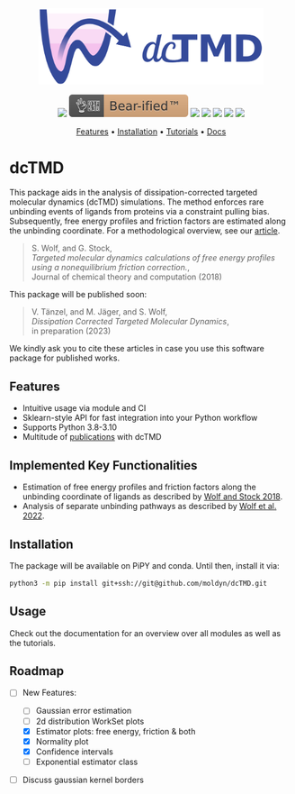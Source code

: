 <div align="center">
    <img  style="width: 400px;" src="https://raw.githubusercontent.com/moldyn/dcTMD/main/docs/dctmd_logo.svg" />
  <p>
    <a href="https://github.com/wemake-services/wemake-python-styleguide" alt="wemake-python-styleguide">
        <img src="https://img.shields.io/badge/style-wemake-000000.svg" /></a>
    <a href="https://beartype.rtfd.io" alt="bear-ified">
        <img src="https://raw.githubusercontent.com/beartype/beartype-assets/main/badge/bear-ified.svg" /></a>
    <a href="https://moldyn.github.io/dcTMD" alt="Docs">
        <img src="https://img.shields.io/badge/mkdocs-Documentation-brightgreen" /></a>
    <a href="https://github.com/moldyn/dcTMD/blob/main/LICENSE" alt="License">
        <img src="https://img.shields.io/github/license/moldyn/dcTMD" /></a>
    <a href="https://github.com/moldyn/dcTMD/actions/workflows/codeql.yml" alt="CodeQL">
        <img src="https://github.com/moldyn/dcTMD/actions/workflows/codeql.yml/badge.svg?branch=main" /></a>
    <a href="https://github.com/moldyn/dcTMD/actions/workflows/pytest.yml" alt="GitHub Workflow Status">
        <img src="https://img.shields.io/github/actions/workflow/status/moldyn/dcTMD/pytest.yml?branch=main"></a>
    <a href="https://codecov.io/gh/moldyn/dcTMD" > 
        <img src="https://codecov.io/gh/moldyn/dcTMD/branch/main/graph/badge.svg?token=XMLP2VUU33"/></a>
  </p>

  <p>
    <a href="#features">Features</a> •
    <a href="#installation">Installation</a> •
    <a href="https://moldyn.github.io/dcTMD/getting_started/">Tutorials</a> •
    <a href="https://moldyn.github.io/dcTMD/">Docs</a>
  </p>
</div>


# dcTMD

This package aids in the analysis of dissipation-corrected targeted molecular dynamics (dcTMD) simulations. The method enforces rare unbinding events of ligands from proteins via a constraint pulling bias. Subsequently, free energy profiles and friction factors are estimated along the unbinding coordinate. For a methodological overview, see our [article](https://pubs.acs.org/doi/full/10.1021/acs.jctc.8b00835).

> S. Wolf, and G. Stock,  
> *Targeted molecular dynamics calculations of free energy profiles using a nonequilibrium friction correction.*,  
> Journal of chemical theory and computation (2018)

This package will be published soon:

> V. Tänzel, and M. Jäger, and S. Wolf,  
> *Dissipation Corrected Targeted Molecular Dynamics*,  
> in preparation (2023)

We kindly ask you to cite these articles in case you use this software package for published works.

## Features
- Intuitive usage via module and CI
- Sklearn-style API for fast integration into your Python workflow
- Supports Python 3.8-3.10
- Multitude of [publications](https://www.moldyn.uni-freiburg.de/publications.html) with dcTMD

## Implemented Key Functionalities
- Estimation of free energy profiles and friction factors along the unbinding coordinate of ligands as described by [Wolf and Stock 2018](https://pubs.acs.org/doi/full/10.1021/acs.jctc.8b00835).
- Analysis of separate unbinding pathways as described by [Wolf et al. 2022](https://arxiv.org/abs/2212.07154).

## Installation
The package will be available on PiPY and conda. Until then, install it via:
```bash
python3 -m pip install git+ssh://git@github.com/moldyn/dcTMD.git
```

## Usage
Check out the documentation for an overview over all modules as well as the tutorials.

## Roadmap

- [ ] New Features: 
    - [ ] Gaussian error estimation
    - [ ] 2d distribution WorkSet plots
    - [x] Estimator plots: free energy, friction & both
    - [x] Normality plot
    - [x] Confidence intervals
    - [ ] Exponential estimator class
- [ ] Discuss gaussian kernel borders

